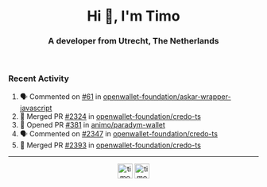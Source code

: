 <h1 align="center">Hi 👋, I'm Timo</h1>
<h3 align="center">A developer from Utrecht, The Netherlands</h3>
<br/>
<!-- https://github.com/rahuldkjain/github-profile-readme-generator --!>

<!--  <p align="left"><img src="https://github-readme-stats.vercel.app/api?username=timoglastra&show_icons=true&count_private=true&" alt="timoglastra" /></p> --!>

<!--
Github language stats
<p align="left"><img src="https://github-readme-stats.vercel.app/api/top-langs/?username=timoglastra&layout=compact" alt="timoglastra" /><p>
-->

<!-- Codestats language stats -->
<!-- <p align="left"><img src="https://codestats-readme.vercel.app/api/top-langs/?username=timoglastra&layout=compact&language_count=12" alt="timoglastra" /><p>    --!>
  
<h3>Recent Activity</h3>

<!--START_SECTION:activity-->
1. 🗣 Commented on [#61](https://github.com/openwallet-foundation/askar-wrapper-javascript/pull/61#issuecomment-3303549759) in [openwallet-foundation/askar-wrapper-javascript](https://github.com/openwallet-foundation/askar-wrapper-javascript)
2. 🎉 Merged PR [#2324](https://github.com/openwallet-foundation/credo-ts/pull/2324) in [openwallet-foundation/credo-ts](https://github.com/openwallet-foundation/credo-ts)
3. 💪 Opened PR [#381](https://github.com/animo/paradym-wallet/pull/381) in [animo/paradym-wallet](https://github.com/animo/paradym-wallet)
4. 🗣 Commented on [#2347](https://github.com/openwallet-foundation/credo-ts/pull/2347#issuecomment-3302649458) in [openwallet-foundation/credo-ts](https://github.com/openwallet-foundation/credo-ts)
5. 🎉 Merged PR [#2393](https://github.com/openwallet-foundation/credo-ts/pull/2393) in [openwallet-foundation/credo-ts](https://github.com/openwallet-foundation/credo-ts)
<!--END_SECTION:activity-->

---

<p align="center">
<a href="https://twitter.com/timoglastra" target="blank"><img align="center" src="https://cdn.jsdelivr.net/npm/simple-icons@3.0.1/icons/twitter.svg" alt="timoglastra" height="30" width="30" /></a>
<a href="https://linkedin.com/in/timoglastra" target="blank"><img align="center" src="https://cdn.jsdelivr.net/npm/simple-icons@3.0.1/icons/linkedin.svg" alt="timoglastra" height="30" width="30" /></a>
</p>



